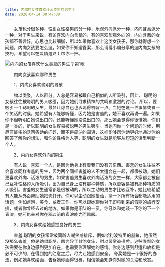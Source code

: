 ```yaml
---
title: 内向的女孩喜欢什么类型的男生？
date: 2020-04-14 00:47:00
---
```




　　女孩也分很多种，性别女性格男的分一种，乐观外向派分一种，内向含蓄派分一种，对于男生来说，有的喜欢内向含蓄的，有的喜欢乐观外向的，内向含蓄的女孩都不善言辞，心思也比较细腻，所以如果你喜欢上这类女孩子，那你就得想一个问题，内向女孩要怎么追，如果你不知道答案，那么请看小编分享的追内向女孩的技巧，希望可以在爱情道路上帮你一把。

![内向的女孩喜欢什么类型的男生？第1张](/img/b662f214a85bef697a3c1f2fd30385ab.jpg)

　　内向女孩喜欢哪种男生

　　1、内向女喜欢聪明的男孩

　　物以类聚，人以群分。人总是容易被跟自己相似的人所吸引，因此， 聪明的女孩往往被聪明的男人吸引，因为她们寻求精神的共鸣和激烈的讨论。 所以，要吸引一个聪明的女生，最好让你自己也表现得机智一点。当她在说一件事情或者一个笑话的时候，她希望有人能够听懂，因为她是害羞的，她不喜欢再说一遍。如果你不但听明白她说出口的，还能听懂她没说出口的，那么她会觉得你很懂她，你们是一类的，所以聪明的女生容易被聪明的男生吸引。当她问你一个问题的时候，用尽可能多的话回答她的问题，而不是简洁的词语，这样能够帮你她更好地通过你的回答了解你的想法，和你的性格为人等，聪明的女生就是能够从短短的话里判断一个人。

　　2、内向女喜欢外向的男生

　　有人说，喜欢一个人，是因为他身上有着我们没有的东西。害羞的女生往往不会喜欢同样害羞的男生，因为两个同样害羞的人不太适合在一起，都很被动，她们更喜欢外向、活泼的男生。如果害羞男生喜欢外向活泼的女生一样，大家都会被自己互补性格的人所吸引，因为自己身上没有那种特质，所以更容易被有那种特质的人吸引。害羞的女生通常都是很被动的，所以主动的男生才比较互补，她比较希望有人能从外面帮助她把壳打开。你可以主动跟她搭讪，聊一下所有场合都能适用的话题，例如旅游、美食、或者工作。你可以跟她聊你对于即将到来的假期的旅行安排，或者你曾经去过的地方。如果你是乐队的一员，你可以和她谈一下你的下一个表演，她可能会对你在观众前的表演能力而佩服。

　　3、内向女喜欢给她感觉良好的男生

　　害羞,聪明的女孩常常被同龄人嘲笑或排斥，例如哈利波特里的赫敏，她虽然没那么害羞，但是她很聪明，因为异于其他女生，所以常常被排斥。这种类型的女孩需要在你身边感到更加自在，也需要你理解她的感情。你身边感到舒适和放松是必不可少的，在得到她的注意之后，尽力让她感到安全。 夸奖她是一个很好的办法，例如她喜欢绘画，告诉她你画得很棒，相信她会知道你对她的关注和欣赏。